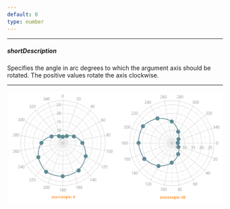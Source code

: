 ```yaml
---
default: 0
type: number
---
```

---
##### shortDescription
Specifies the angle in arc degrees to which the argument axis should be rotated. The positive values rotate the axis clockwise.

---
![Start Angle ChartJS](/images/ChartJS/PolarChartStartAngle.png)